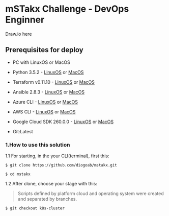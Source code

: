 # mSTakx Challenge - DevOps Enginner

Draw.io here

## Prerequisites for deploy

- PC with LinuxOS or MacOS
- Python 3.5.2 - [LinuxOS](https://docs.python-guide.org/starting/install3/linux/) or [MacOS](https://wsvincent.com/install-python3-mac/)

- Terraform v0.11.10 - [LinuxOS](https://askubuntu.com/questions/983351/how-to-install-terraform-in-ubuntu) or [MacOS](https://brewinstall.org/install-terraform-on-mac-with-brew/)
- Ansible 2.8.3 - [LinuxOS](https://docs.ansible.com/ansible/latest/installation_guide/intro_installation.html) or [MacOS](https://hvops.com/articles/ansible-mac-osx/)
- Azure CLI - [LinuxOS](https://docs.bitnami.com/azure/faq/administration/install-az-cli/) or [MacOS](https://docs.microsoft.com/pt-br/cli/azure/install-azure-cli-macos?view=azure-cli-latest) 
- AWS CLI - [LinuxOS](https://docs.aws.amazon.com/cli/latest/userguide/install-linux-al2017.html) or [MacOS](https://docs.aws.amazon.com/cli/latest/userguide/install-macos.html) 
- Google Cloud SDK 260.0.0 - [LinuxOS](https://cloud.google.com/sdk/docs/downloads-interactive#linux) or [MacOS](https://cloud.google.com/sdk/docs/downloads-interactive#mac)
- Git:Latest


### 1.How to use this solution

1.1 For starting, in the your CLI(terminal), first this:
```
$ git clone https://github.com/diogoab/mstakx.git

$ cd mstakx
```
1.2 After clone, choose your stage with this:
> Scripts defined by platform cloud and operating system were created and separated by branches.
``` 
$ git checkout k8s-cluster
```



